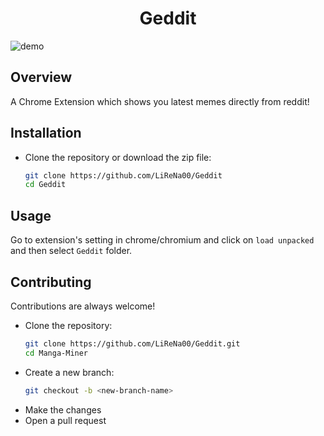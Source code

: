 <h1 align="center">Geddit</h1>

![demo](https://cdn.upload.systems/uploads/jWymo2hq.gif) 

## Overview

A Chrome Extension which shows you latest memes directly from reddit!


## Installation

- Clone the repository or download the zip file:
  ```bash
  git clone https://github.com/LiReNa00/Geddit
  cd Geddit
  ```


## Usage

Go to extension's setting in chrome/chromium and click on `load unpacked` and then select `Geddit` folder.

## Contributing

Contributions are always welcome!

- Clone the repository:
  ```bash
  git clone https://github.com/LiReNa00/Geddit.git
  cd Manga-Miner
  ```
- Create a new branch:
  ```bash
  git checkout -b <new-branch-name>
  ```
- Make the changes
- Open a pull request
